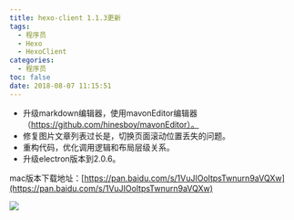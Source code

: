 ```yaml
---
title: hexo-client 1.1.3更新
tags:
  - 程序员
  - Hexo
  - HexoClient
categories:
  - 程序员
toc: false
date: 2018-08-07 11:15:51
---
```


- 升级markdown编辑器，使用mavonEditor编辑器（https://github.com/hinesboy/mavonEditor）。
- 修复图片文章列表过长是，切换页面滚动位置丢失的问题。
- 重构代码，优化调用逻辑和布局层级关系。
- 升级electron版本到2.0.6。

mac版本下载地址：[https://pan.baidu.com/s/1VuJIOoltpsTwnurn9aVQXw](https://pan.baidu.com/s/1VuJIOoltpsTwnurn9aVQXw)

![](http://qiniu.mnclub.club/8b299e7bad6e69b7612cdee592019bf9!detail)